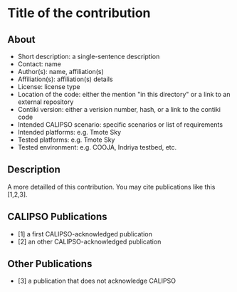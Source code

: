 # Title of the contribution

## About

* Short description: a single-sentence description
* Contact: name <e-mail>
* Author(s): name, affiliation(s)
* Affiliation(s): affiliation(s) details
* License: license type
* Location of the code: either the mention "in this directory" or a link to an external repository
* Contiki version: either a verision number, hash, or a link to the contiki code
* Intended CALIPSO scenario: specific scenarios or list of requirements
* Intended platforms: e.g. Tmote Sky
* Tested platforms: e.g. Tmote Sky
* Tested environment: e.g. COOJA, Indriya testbed, etc.

## Description

A more detailled of this contribution.
You may cite publications like this [1,2,3].

## CALIPSO Publications

* [1] a first CALIPSO-acknowledged publication
* [2] an other CALIPSO-acknowledged publication

## Other Publications

* [3] a publication that does not acknowledge CALIPSO
